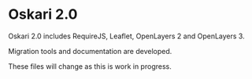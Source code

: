 Oskari 2.0
==========

Oskari 2.0 includes RequireJS, Leaflet, OpenLayers 2 and OpenLayers 3.

Migration tools and documentation are developed.

These files will change as this is work in progress.